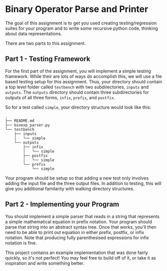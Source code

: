 # Binary Operator Parse and Printer

The goal of this assignment is to get you used creating testing/regression
suites for your program and to write some recursive python code, thinking about
data representations.

There are two parts to this assignment. 

## Part 1 - Testing Framework

For the first part of the assignment, you will implement a simple testing
framework. While their are lots of ways do accomplish this, we will use a file
based testing setup for this assignment. Thus, your directory should contain a
top level folder called `testbench` with two subdirectories, `inputs` and
`outputs`. The `outputs` directory should contain three subdirectories for
outputs of all three forms, `infix`, `prefix`, and `postfix`. 


So for a test called `simple`, your directory structure would look like this:
```
.
├── README.md
├── binexp_parser.py
└── testbench
    ├── inputs
    │   └── simple
    └── outputs
        ├── infix
        │   └── simple
        ├── postfix
        │   └── simple
        └── prefix
            └── simple
```
Your program should be setup so that adding a new test only involves adding the
input file and the three output files. In addition to testing, this will give
you additional familarity with walking directory structures.


## Part 2 - Implementing your Program

You should implement a simple parser that reads in a string that
represents a simple mathematical equation in prefix notation. Your program
should parse that string into an abstract syntax tree. Once that works, you'll
then need to be able to print out equation in either prefix, postfix, or infix
notation. Note that producing fully parenthesised expressions for infix
notation is fine.

This project contains an example implementation that was done fairly quickly,
so it's not perfect! You may feel free to build off of it, or take it as
inspiration and write something better.
